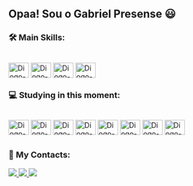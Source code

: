 ## Opaa! Sou o Gabriel Presense 😃

### 🛠 Main Skills:
<div style="display: inline_block"><br>
  <img align="center" alt="Diogo-Js" height="30" width="40" src="https://cdn.jsdelivr.net/gh/devicons/devicon@latest/icons/c/c-original.svg">
  <img align="center" alt="Diogo-Js" height="30" width="40" src="https://cdn.jsdelivr.net/gh/devicons/devicon@latest/icons/html5/html5-original.svg">
  <img align="center" alt="Diogo-Js" height="30" width="40" src="https://cdn.jsdelivr.net/gh/devicons/devicon@latest/icons/css3/css3-original.svg">
  <img align="center" alt="Diogo-Js" height="30" width="40" src="https://cdn.jsdelivr.net/gh/devicons/devicon@latest/icons/javascript/javascript-original.svg">
</div>


### 💻 Studying in this moment:
<div style="display: inline_block"><br>
  <img align="center" alt="Diogo-Js" height="30" width="40" src="https://cdn.jsdelivr.net/gh/devicons/devicon@latest/icons/nodejs/nodejs-original.svg">
  <img align="center" alt="Diogo-Js" height="30" width="40" src="https://cdn.jsdelivr.net/gh/devicons/devicon@latest/icons/typescript/typescript-original.svg">
  <img align="center" alt="Diogo-Js" height="30" width="40" src="https://cdn.jsdelivr.net/gh/devicons/devicon@latest/icons/express/express-original.svg">
  <img align="center" alt="Diogo-Js" height="30" width="40" src="https://cdn.jsdelivr.net/gh/devicons/devicon@latest/icons/nestjs/nestjs-original.svg">
  <img align="center" alt="Diogo-Js" height="30" width="40" src="https://cdn.jsdelivr.net/gh/devicons/devicon@latest/icons/fastify/fastify-original.svg">
  <img align="center" alt="Diogo-Js" height="30" width="40" src="https://cdn.jsdelivr.net/gh/devicons/devicon@latest/icons/mongoose/mongoose-original.svg">
  <img align="center" alt="Diogo-Js" height="30" width="40" src="https://cdn.jsdelivr.net/gh/devicons/devicon@latest/icons/nextjs/nextjs-original.svg">
  <img align="center" alt="Diogo-Js" height="30" width="40" src="https://cdn.jsdelivr.net/gh/devicons/devicon@latest/icons/react/react-original.svg">
</div>

##


### 📩 My Contacts:
<div>
  <a href="(https://www.linkedin.com/in/gabriel-presense/)" rel="nofollow">
    <img src="https://img.shields.io/badge/-LinkedIn-%230077B5?style=for-the-badge&logo=linkedin&logoColor=white" style="max-width: 100%;">
  </a>
  <a href="mailto:gabrielpresense@gmail.com"> 
    <img src="https://img.shields.io/badge/-Gmail-%23333?style=for-the-badge&logo=gmail&logoColor=white" style="max-width: 100%;">
  </a>
  <a href="(https://www.instagram.com/gabrielpresense/)" rel="nofollow">
    <img src="https://img.shields.io/badge/-Instagram-%23E4405F?style=for-the-badge&logo=instagram&logoColor=white" style="max-width: 100%;">
  </a>
</div>
